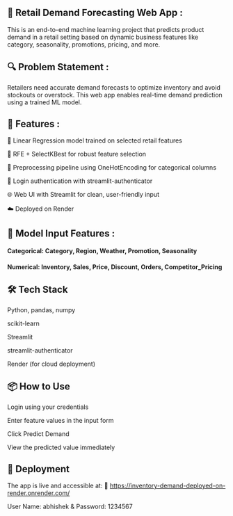 ## 🛒 Retail Demand Forecasting Web App : 
This is an end-to-end machine learning project that predicts product demand in a retail setting based on dynamic business features like category, seasonality, promotions, pricing, and more.

## 🔍 Problem Statement : 
Retailers need accurate demand forecasts to optimize inventory and avoid stockouts or overstock. This web app enables real-time demand prediction using a trained ML model.

## 🚀 Features : 
🔢 Linear Regression model trained on selected retail features

🎯 RFE + SelectKBest for robust feature selection

🧹 Preprocessing pipeline using OneHotEncoding for categorical columns

🔐 Login authentication with streamlit-authenticator

🌐 Web UI with Streamlit for clean, user-friendly input

☁️ Deployed on Render

## 🧠 Model Input Features : 
#### Categorical: Category, Region, Weather, Promotion, Seasonality

#### Numerical: Inventory, Sales, Price, Discount, Orders, Competitor_Pricing

## 🛠 Tech Stack
Python, pandas, numpy

scikit-learn

Streamlit

streamlit-authenticator

Render (for cloud deployment)

## 📦 How to Use
Login using your credentials

Enter feature values in the input form

Click Predict Demand

View the predicted value immediately

## 📁 Deployment
The app is live and accessible at:
🔗 https://inventory-demand-deployed-on-render.onrender.com/

User Name: abhishek & Password: 1234567
